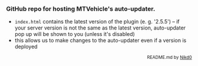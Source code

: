 ### GitHub repo for hosting MTVehicle's auto-updater.

- `index.html` contains the latest version of the plugin (e. g. '2.5.5')
– if your server version is not the same as the latest version, auto-updater pop up will be shown to you (unless it's disabled)
- this allows us to make changes to the auto-updater even if a version is deployed

<div align="right">
  <sub>README.md by <a href="https://github.com/Zettovec">Nikd0</a></sub>
</div>
